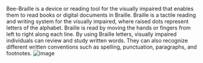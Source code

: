  Bee-Braille is a device or reading tool for the visually impaired that enables them to read books or digital documents in Braille. Braille is a tactile reading and writing system for the visually impaired, where raised dots represent letters of the alphabet. Braille is read by moving the hands or fingers from left to right along each line. 
 By using Braille letters, visually impaired individuals can review and study written words. They can also recognize different written conventions such as spelling, punctuation, paragraphs, and footnotes. 
![image](https://github.com/user-attachments/assets/6fee22ab-a577-40c9-80fb-051623207a73)
